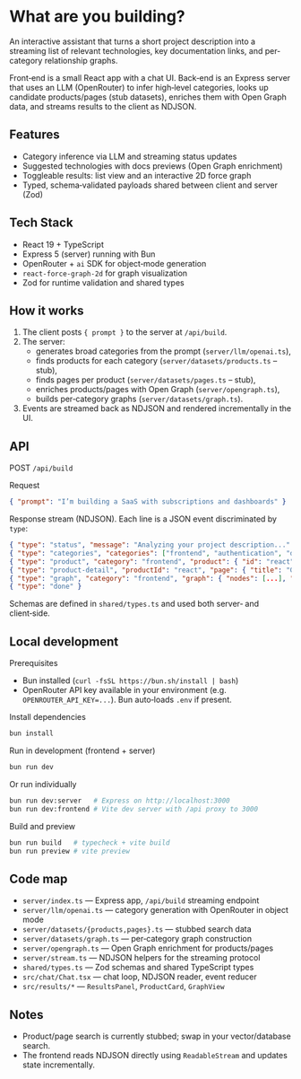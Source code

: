 # What are you building?

An interactive assistant that turns a short project description into a streaming list of relevant technologies, key documentation links, and per-category relationship graphs.

Front‑end is a small React app with a chat UI. Back‑end is an Express server that uses an LLM (OpenRouter) to infer high‑level categories, looks up candidate products/pages (stub datasets), enriches them with Open Graph data, and streams results to the client as NDJSON.

## Features

- Category inference via LLM and streaming status updates
- Suggested technologies with docs previews (Open Graph enrichment)
- Toggleable results: list view and an interactive 2D force graph
- Typed, schema‑validated payloads shared between client and server (Zod)

## Tech Stack

- React 19 + TypeScript
- Express 5 (server) running with Bun
- OpenRouter + `ai` SDK for object‑mode generation
- `react-force-graph-2d` for graph visualization
- Zod for runtime validation and shared types

## How it works

1. The client posts `{ prompt }` to the server at `/api/build`.
2. The server:
   - generates broad categories from the prompt (`server/llm/openai.ts`),
   - finds products for each category (`server/datasets/products.ts` – stub),
   - finds pages per product (`server/datasets/pages.ts` – stub),
   - enriches products/pages with Open Graph (`server/opengraph.ts`),
   - builds per‑category graphs (`server/datasets/graph.ts`).
3. Events are streamed back as NDJSON and rendered incrementally in the UI.

## API

POST `/api/build`

Request

```json
{ "prompt": "I’m building a SaaS with subscriptions and dashboards" }
```

Response stream (NDJSON). Each line is a JSON event discriminated by `type`:

```json
{ "type": "status", "message": "Analyzing your project description..." }
{ "type": "categories", "categories": ["frontend", "authentication", "database", "deployment"] }
{ "type": "product", "category": "frontend", "product": { "id": "react", "name": "React", ... } }
{ "type": "product-detail", "productId": "react", "page": { "title": "Getting Started", "url": "https://react.dev/learn" } }
{ "type": "graph", "category": "frontend", "graph": { "nodes": [...], "links": [...] } }
{ "type": "done" }
```

Schemas are defined in `shared/types.ts` and used both server‑ and client‑side.

## Local development

Prerequisites

- Bun installed (`curl -fsSL https://bun.sh/install | bash`)
- OpenRouter API key available in your environment (e.g. `OPENROUTER_API_KEY=...`). Bun auto‑loads `.env` if present.

Install dependencies

```sh
bun install
```

Run in development (frontend + server)

```sh
bun run dev
```

Or run individually

```sh
bun run dev:server   # Express on http://localhost:3000
bun run dev:frontend # Vite dev server with /api proxy to 3000
```

Build and preview

```sh
bun run build   # typecheck + vite build
bun run preview # vite preview
```

## Code map

- `server/index.ts` — Express app, `/api/build` streaming endpoint
- `server/llm/openai.ts` — category generation with OpenRouter in object mode
- `server/datasets/{products,pages}.ts` — stubbed search data
- `server/datasets/graph.ts` — per‑category graph construction
- `server/opengraph.ts` — Open Graph enrichment for products/pages
- `server/stream.ts` — NDJSON helpers for the streaming protocol
- `shared/types.ts` — Zod schemas and shared TypeScript types
- `src/chat/Chat.tsx` — chat loop, NDJSON reader, event reducer
- `src/results/*` — `ResultsPanel`, `ProductCard`, `GraphView`

## Notes

- Product/page search is currently stubbed; swap in your vector/database search.
- The frontend reads NDJSON directly using `ReadableStream` and updates state incrementally.
